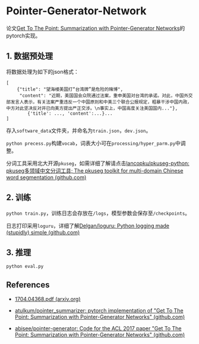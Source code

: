 # Pointer-Generator-Network

论文[Get To The Point: Summarization with Pointer-Generator Networks](https://arxiv.org/pdf/1704.04368.pdf)的pytorch实现。

## 1. 数据预处理

将数据处理为如下的json格式：

```
[
	{"title": "望海楼美国打“台湾牌”是危险的赌博", 
	 "content": "近期，美国国会众院通过法案，重申美国对台湾的承诺。对此，中国外交部发言人表示，有关法案严重违反一个中国原则和中美三个联合公报规定，粗暴干涉中国内政，中方对此坚决反对并已向美方提出严正交涉。\n事实上，中国高度关注美国国内..."}, 
    	{'title': ..., 'content':...}...
]
```

存入`software_data`文件夹，并命名为`train.json`，`dev.json`。

`python precess.py`构建`vocab`，词表大小可在`processing/hyper_parm.py`中调整。

分词工具采用北大开源`pkuseg`，如需详细了解请点击[lancopku/pkuseg-python: pkuseg多领域中文分词工具; The pkuseg toolkit for multi-domain Chinese word segmentation (github.com)](https://github.com/lancopku/pkuseg-python)

## 2. 训练

`python train.py`，训练日志会存放在`/logs`，模型参数会保存至`/checkpoints`。

日志打印采用`loguru`，详细了解[Delgan/loguru: Python logging made (stupidly) simple (github.com)](https://github.com/Delgan/loguru)

## 3. 推理

`python eval.py`



## References

- [1704.04368.pdf (arxiv.org)](https://arxiv.org/pdf/1704.04368.pdf)

- [atulkum/pointer_summarizer: pytorch implementation of "Get To The Point: Summarization with Pointer-Generator Networks" (github.com)](https://github.com/atulkum/pointer_summarizer)
- [abisee/pointer-generator: Code for the ACL 2017 paper "Get To The Point: Summarization with Pointer-Generator Networks" (github.com)](https://github.com/abisee/pointer-generator)

